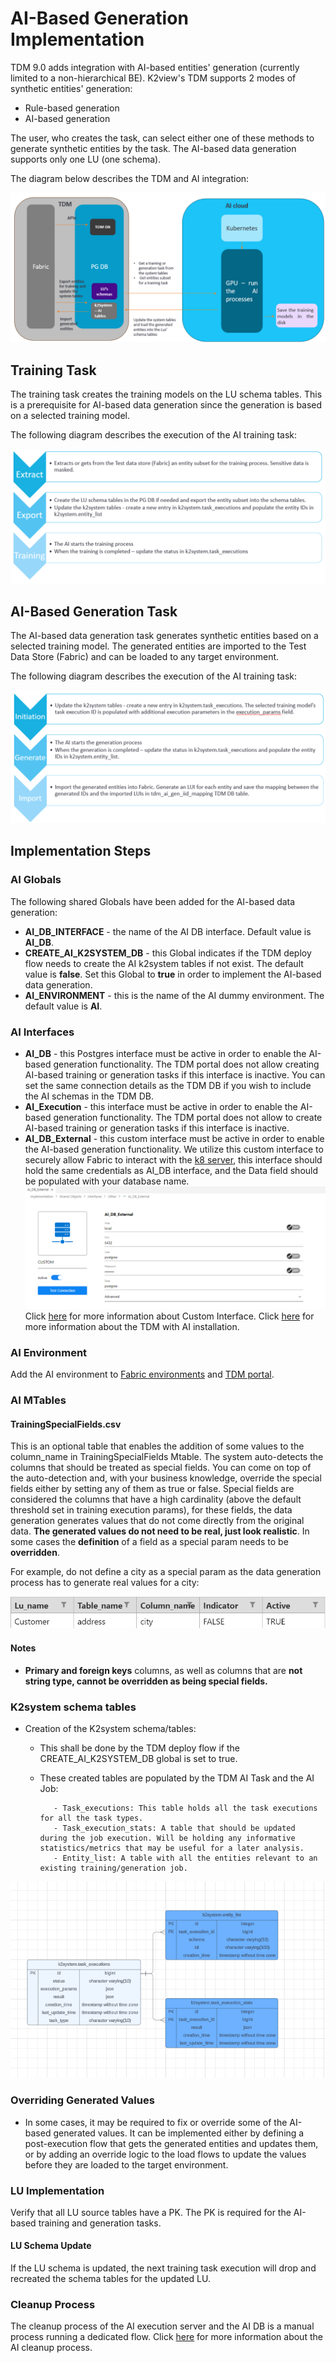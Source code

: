 # AI-Based Generation Implementation

TDM 9.0 adds integration with AI-based entities' generation (currently limited to a non-hierarchical BE). K2view's TDM supports 2 modes of synthetic entities' generation:

- Rule-based generation
- AI-based generation

The user, who creates the task, can select either one of these methods to generate synthetic entities by the task. The AI-based data generation supports only one LU (one schema).

The diagram below describes the TDM and AI integration:

![tdm-ai](images/tdm_ai_integration.png)

## Training Task

The training task creates the training models on the LU schema tables. This is a prerequisite for AI-based data generation since the generation is based on a selected training model. 

The following diagram describes the execution of the AI training task:

![ai training](images/ai_training_task_process.png)

## AI-Based Generation Task

The AI-based data generation task generates synthetic entities based on a selected training model. The generated entities are imported to the Test Data Store (Fabric) and can be loaded to any target environment.

The following diagram describes the execution of the AI training task:

![ai training](images/ai_generation_task_process.png)

## Implementation Steps

### AI Globals

The following shared Globals have been added for the AI-based data generation:

- **AI_DB_INTERFACE** - the name of the AI DB interface. Default value is **AI_DB**. 
- **CREATE_AI_K2SYSTEM_DB** - this Global indicates if the TDM deploy flow needs to create the AI k2system tables if not exist. The default value is **false**. Set this Global to **true** in order to implement the AI-based data generation.
- **AI_ENVIRONMENT** - this is the name of the AI dummy environment. The default value is **AI**. 

###  AI Interfaces

- **AI_DB** - this Postgres interface must be active in order to enable the AI-based generation functionality. The TDM portal does not allow creating AI-based training or generation tasks if this interface is inactive. You can set the same connection details as the TDM DB if you wish to include the AI schemas in the TDM DB.
- **AI_Execution** - this interface must be active in order to enable the AI-based generation functionality. The TDM portal does not allow to create AI-based training or generation tasks if this interface is inactive. 
- **AI_DB_External** - this custom interface must be active in order to enable the AI-based generation functionality. We utilize this custom interface to securely allow Fabric to interact with the [k8 server](/articles/98_maintenance_and_operational/Installations/Docker/TDM/TDM_AI_Installation_V9.0.md#admin-token), this interface should hold the same credentials as AI_DB interface, and the Data field should be populated with your database name.
  ![ai training](images/External_DB.png)
  Click [here](https://support.k2view.com/Academy/articles/24_non_DB_interfaces/07_custom_interface.html) for more information about Custom Interface.
  Click [here](/articles/98_maintenance_and_operational/Installations/Docker/TDM/TDM_AI_Installation_V9.0.md#admin-token) for more information about the TDM with AI installation. 

### AI Environment
Add the AI environment to [Fabric environments](tdm_fabric_implementation_environments_setup.md) and [TDM portal](/articles/TDM/tdm_gui/10_environment_roles_tab.md#ai-environment---permission-set). 

### AI MTables 

#### TrainingSpecialFields.csv

This is an optional table that enables the addition of some values to the column_name in TrainingSpecialFields Mtable. The system auto-detects the columns that should be treated as special fields. You can come on top of the auto-detection and, with your business knowledge, override the special fields either by setting any of them as true or false. 
Special fields are considered the columns that have a high cardinality (above the default threshold set in training execution params), for these fields, the data generation generates values that do not come directly from the original data. **The generated values do not need to be real, just look realistic**. In some cases the **definition** of a field as a special param needs to be **overridden**. 

For example, do not define a city as a special param as the data generation process has to generate real values for a city:

![special params](images/ai_generation_special_params_example.png)

#### Notes
  - **Primary and foreign keys** columns, as well as columns that are **not string type, cannot be overridden as being special fields.**

### K2system schema tables 
- Creation of the K2system schema/tables: 
     - This shall be done by the TDM deploy flow if the CREATE_AI_K2SYSTEM_DB global is set to true.
     - These created tables are populated by the TDM AI Task and the AI Job:
       
              - Task_executions: This table holds all the task executions for all the task types.
              - Task_execution_stats: A table that should be updated during the job execution. Will be holding any informative statistics/metrics that may be useful for a later analysis.
              - Entity_list: A table with all the entities relevant to an existing training/generation job.
       
![k2system_tables](images/K2system_Tables.png)
### Overriding Generated Values

- In some cases, it may be required to fix or override some of the AI-based generated values. It can be implemented either by defining a post-execution flow that gets the generated entities and updates them, or by adding an override logic to the load flows to update the values before they are loaded to the target environment.

### LU Implementation
Verify that all LU source tables have a PK. The PK is required for the AI-based training and generation tasks.

#### LU Schema Update
If the LU schema is updated, the next training task execution will drop and recreated the schema tables for the updated LU.

### Cleanup Process 
The cleanup process of the AI execution server and the AI DB is a manual process running a dedicated flow. Click [here](/articles/98_maintenance_and_operational/Installations/Docker/TDM/TDM_AI_Installation_V9.0.md#manual-cleanup-flow) for more information about the AI cleanup process.
